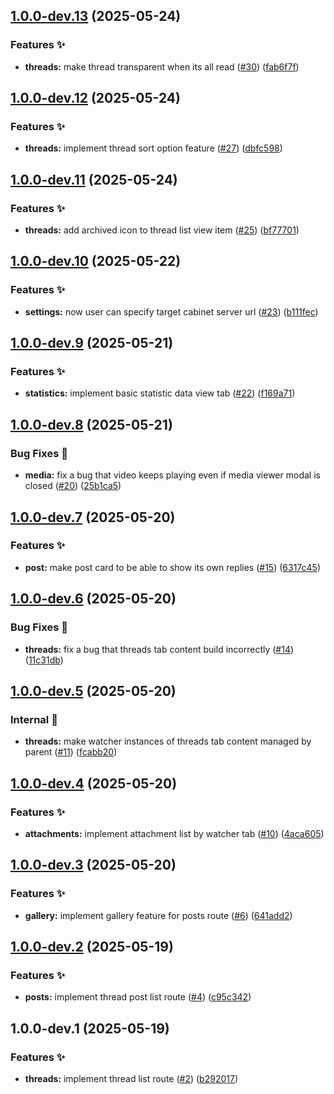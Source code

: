 ## [1.0.0-dev.13](https://github.com/async3619/cabinet-client-android/compare/v1.0.0-dev.12...v1.0.0-dev.13) (2025-05-24)

### Features ✨

* **threads:** make thread transparent when its all read ([#30](https://github.com/async3619/cabinet-client-android/issues/30)) ([fab6f7f](https://github.com/async3619/cabinet-client-android/commit/fab6f7fb5f32439789353084d35c3e09a5f83401))

## [1.0.0-dev.12](https://github.com/async3619/cabinet-client-android/compare/v1.0.0-dev.11...v1.0.0-dev.12) (2025-05-24)

### Features ✨

* **threads:** implement thread sort option feature ([#27](https://github.com/async3619/cabinet-client-android/issues/27)) ([dbfc598](https://github.com/async3619/cabinet-client-android/commit/dbfc5981776ee9d3f80791689812fd1ad66493d1))

## [1.0.0-dev.11](https://github.com/async3619/cabinet-client-android/compare/v1.0.0-dev.10...v1.0.0-dev.11) (2025-05-24)

### Features ✨

* **threads:** add archived icon to thread list view item ([#25](https://github.com/async3619/cabinet-client-android/issues/25)) ([bf77701](https://github.com/async3619/cabinet-client-android/commit/bf777013ac4888bbcb1de522760af074c20ea4a4))

## [1.0.0-dev.10](https://github.com/async3619/cabinet-client-android/compare/v1.0.0-dev.9...v1.0.0-dev.10) (2025-05-22)

### Features ✨

* **settings:** now user can specify target cabinet server url ([#23](https://github.com/async3619/cabinet-client-android/issues/23)) ([b111fec](https://github.com/async3619/cabinet-client-android/commit/b111fec86dd82998d6166180d294d6787a9d9ae9))

## [1.0.0-dev.9](https://github.com/async3619/cabinet-client-android/compare/v1.0.0-dev.8...v1.0.0-dev.9) (2025-05-21)

### Features ✨

* **statistics:** implement basic statistic data view tab ([#22](https://github.com/async3619/cabinet-client-android/issues/22)) ([f169a71](https://github.com/async3619/cabinet-client-android/commit/f169a71a1687f31c1dfa72d5bb8893352492a8a0))

## [1.0.0-dev.8](https://github.com/async3619/cabinet-client-android/compare/v1.0.0-dev.7...v1.0.0-dev.8) (2025-05-21)

### Bug Fixes 🐞

* **media:** fix a bug that video keeps playing even if media viewer modal is closed ([#20](https://github.com/async3619/cabinet-client-android/issues/20)) ([25b1ca5](https://github.com/async3619/cabinet-client-android/commit/25b1ca5c61084c79ebce2f96911431495ee20e30))

## [1.0.0-dev.7](https://github.com/async3619/cabinet-client-android/compare/v1.0.0-dev.6...v1.0.0-dev.7) (2025-05-20)

### Features ✨

* **post:** make post card to be able to show its own replies ([#15](https://github.com/async3619/cabinet-client-android/issues/15)) ([6317c45](https://github.com/async3619/cabinet-client-android/commit/6317c457ca07b2352f36bb0d483a1e7c2d9160f3))

## [1.0.0-dev.6](https://github.com/async3619/cabinet-client-android/compare/v1.0.0-dev.5...v1.0.0-dev.6) (2025-05-20)

### Bug Fixes 🐞

* **threads:** fix a bug that threads tab content build incorrectly ([#14](https://github.com/async3619/cabinet-client-android/issues/14)) ([11c31db](https://github.com/async3619/cabinet-client-android/commit/11c31db060ea6af359bc6578f7c53a0e2a8d975f))

## [1.0.0-dev.5](https://github.com/async3619/cabinet-client-android/compare/v1.0.0-dev.4...v1.0.0-dev.5) (2025-05-20)

### Internal 🧰

* **threads:** make watcher instances of threads tab content managed by parent ([#11](https://github.com/async3619/cabinet-client-android/issues/11)) ([fcabb20](https://github.com/async3619/cabinet-client-android/commit/fcabb20abfe2bd1cdabba0d80e4e4bdd2ae78404))

## [1.0.0-dev.4](https://github.com/async3619/cabinet-client-android/compare/v1.0.0-dev.3...v1.0.0-dev.4) (2025-05-20)

### Features ✨

* **attachments:** implement attachment list by watcher tab ([#10](https://github.com/async3619/cabinet-client-android/issues/10)) ([4aca605](https://github.com/async3619/cabinet-client-android/commit/4aca6059cae7e1c38866ce7ed301245cd460964f))

## [1.0.0-dev.3](https://github.com/async3619/cabinet-client-android/compare/v1.0.0-dev.2...v1.0.0-dev.3) (2025-05-20)

### Features ✨

* **gallery:** implement gallery feature for posts route ([#6](https://github.com/async3619/cabinet-client-android/issues/6)) ([641add2](https://github.com/async3619/cabinet-client-android/commit/641add29edca646c8c111e873cb98b5c7c16f8aa))

## [1.0.0-dev.2](https://github.com/async3619/cabinet-client-android/compare/v1.0.0-dev.1...v1.0.0-dev.2) (2025-05-19)

### Features ✨

* **posts:** implement thread post list route ([#4](https://github.com/async3619/cabinet-client-android/issues/4)) ([c95c342](https://github.com/async3619/cabinet-client-android/commit/c95c342c505c7e6f537bc0b6769723a040ab285f))

## 1.0.0-dev.1 (2025-05-19)

### Features ✨

* **threads:** implement thread list route ([#2](https://github.com/async3619/cabinet-client-android/issues/2)) ([b292017](https://github.com/async3619/cabinet-client-android/commit/b29201757cb35aad5c1d095f6b1e9ec458d81a2b))
